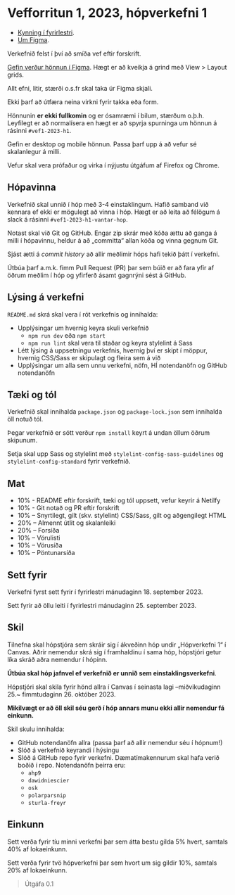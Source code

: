 # Vefforritun 1, 2023, hópverkefni 1

- [Kynning í fyrirlestri](https://youtu.be/uX4COJ_WQEo).
- [Um Figma](https://youtu.be/NeGCb9dnJLo).

Verkefnið felst í því að smíða vef eftir forskrift.

[Gefin verður hönnun í Figma](https://www.figma.com/file/w19VYX9TlPOqKud5BQHFNY/Vefforritun-1%2C-2023%2C-H%C3%B3pverkefni-1?type=design&node-id=0%3A1&mode=design&t=F5vB4gusIZydTV8d-1). Hægt er að kveikja á grind með View > Layout grids.

Allt efni, litir, stærði o.s.fr skal taka úr Figma skjali.

Ekki þarf að útfæra neina virkni fyrir takka eða form.

Hönnunin **er ekki fullkomin** og er ósamræmi í bilum, stærðum o.þ.h. Leyfilegt er að normalísera en hægt er að spyrja spurninga um hönnun á rásinni `#vef1-2023-h1`.

Gefin er desktop og mobile hönnun. Passa þarf upp á að vefur sé skalanlegur á milli.

Vefur skal vera prófaður og virka í nýjustu útgáfum af Firefox og Chrome.

## Hópavinna

Verkefnið skal unnið í hóp með 3-4 einstaklingum. Hafið samband við kennara ef ekki er mögulegt að vinna í hóp. Hægt er að leita að félögum á slack á rásinni `#vef1-2023-h1-vantar-hop`.

Notast skal við Git og GitHub. Engar zip skrár með kóða ættu að ganga á milli í hópavinnu, heldur á að „committa“ allan kóða og vinna gegnum Git.

Sjást ætti á _commit history_ að allir meðlimir hóps hafi tekið þátt í verkefni.

Útbúa þarf a.m.k. fimm Pull Request (PR) þar sem búið er að fara yfir af öðrum meðlim í hóp og yfirferð ásamt gagnrýni sést á GitHub.

## Lýsing á verkefni

`README.md` skrá skal vera í rót verkefnis og innihalda:

- Upplýsingar um hvernig keyra skuli verkefnið
  - `npm run dev` eða `npm start`
  - `npm run lint` skal vera til staðar og keyra stylelint á Sass
- Létt lýsing á uppsetningu verkefnis, hvernig því er skipt í möppur, hvernig CSS/Sass er skipulagt og fleira sem á við
- Upplýsingar um alla sem unnu verkefni, nöfn, HÍ notendanöfn og GitHub notendanöfn

## Tæki og tól

Verkefnið skal innihalda `package.json` og `package-lock.json` sem innihalda öll notuð tól.

Þegar verkefnið er sótt verður `npm install` keyrt á undan öllum öðrum skipunum.

Setja skal upp Sass og stylelint með `stylelint-config-sass-guidelines` og `stylelint-config-standard` fyrir verkefnið.

## Mat

- 10% - README eftir forskrift, tæki og tól uppsett, vefur keyrir á Netilfy
- 10% - Git notað og PR eftir forskrift
- 10% – Snyrtilegt, gilt (skv. stylelint) CSS/Sass, gilt og aðgengilegt HTML
- 20% – Almennt útlit og skalanleiki
- 20% – Forsíða
- 10% – Vörulisti
- 10% – Vörusíða
- 10% – Pöntunarsíða

## Sett fyrir

Verkefni fyrst sett fyrir í fyrirlestri mánudaginn 18. september 2023.

Sett fyrir að öllu leiti í fyrirlestri mánudaginn 25. september 2023.

## Skil

Tilnefna skal hópstjóra sem skráir sig í ákveðinn hóp undir „Hópverkefni 1“ í Canvas. Aðrir nemendur skrá sig í framhaldinu í sama hóp, hópstjóri getur líka skráð aðra nemendur í hópinn.

**Útbúa skal hóp jafnvel ef verkefnið er unnið sem einstaklingsverkefni**.

Hópstjóri skal skila fyrir hönd allra í Canvas í seinasta lagi –miðvikudaginn 25.~ fimmtudaginn 26. október 2023.

**Mikilvægt er að öll skil séu gerð í hóp annars munu ekki allir nemendur fá einkunn.**

Skil skulu innihalda:

- GitHub notendanöfn allra (passa þarf að allir nemendur séu í hópnum!)
- Slóð á verkefnið keyrandi í hýsingu
- Slóð á GitHub repo fyrir verkefni. Dæmatímakennurum skal hafa verið boðið í repo. Notendanöfn þeirra eru:
  - `ahp9`
  - `dawidniescier`
  - `osk`
  - `polarparsnip`
  - `sturla-freyr`

## Einkunn

Sett verða fyrir tíu minni verkefni þar sem átta bestu gilda 5% hvert, samtals 40% af lokaeinkunn.

Sett verða fyrir tvö hópverkefni þar sem hvort um sig gildir 10%, samtals 20% af lokaeinkunn.

> Útgáfa 0.1
